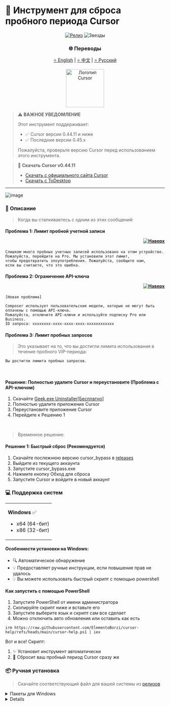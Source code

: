 # 🚀 Инструмент для сброса пробного периода Cursor

<div align="center">

[![Релиз](https://img.shields.io/github/v/release/Nikitosshow/cursor-help?style=flat-square&logo=github&color=blue)](https://github.com/Nikitosshow/cursor-help/releases/latest)
![Звезды](https://img.shields.io/github/stars/Nikitosshow/cursor-help?style=flat-square&logo=github&label=stars)

### 🌐 Переводы
[⭐ English](README_EN.md) | [⭐ 中文](README_CN.md) | [⭐ Русский](README.md)


<img src="https://ai-cursor.com/wp-content/uploads/2024/09/logo-cursor-ai-png.webp" alt="Логотип Cursor" width="120"/>

</div>

> ⚠️ **ВАЖНОЕ УВЕДОМЛЕНИЕ**
> 
> Этот инструмент поддерживает:
> - ✅ Cursor версии 0.44.11 и ниже
> - ✅ Последние версии 0.45.x
>
> Пожалуйста, проверьте версию Cursor перед использованием этого инструмента.

> 💾 **Скачать Cursor v0.44.11**
> - [Скачать с официального сайта Cursor](https://downloader.cursor.sh/builds/250103fqxdt5u9z/windows/nsis/x64)
> - [Скачать с ToDesktop](https://download.todesktop.com/230313mzl4w4u92/Cursor%20Setup%200.44.11%20-%20Build%20250103fqxdt5u9z-x64.exe)
---
![image](https://github.com/user-attachments/assets/c594c702-ed52-47e7-bf15-228b185478cc)

### 📝 Описание

> Когда вы сталкиваетесь с одним из этих сообщений:

#### Проблема 1: Лимит пробной учетной записи <p align="right"><a href="#issue1"><img src="https://img.shields.io/badge/Перейти%20к%20решению-Синий?style=plastic" alt="Наверх"></a></p>
```
Слишком много пробных учетных записей использовано на этом устройстве.
Пожалуйста, перейдите на Pro. Мы установили этот лимит,
чтобы предотвратить злоупотребления. Пожалуйста, сообщите нам,
если вы считаете, что это ошибка.
```

#### Проблема 2: Ограничение API-ключа <p align="right"><a href="#issue2"><img src="https://img.shields.io/badge/Перейти%20к%20решению-Зеленый?style=plastic" alt="Наверх"></a></p>
```
[Новая проблема]

Composer использует пользовательские модели, которые не могут быть оплачены с помощью API-ключа.
Пожалуйста, отключите API-ключи и используйте подписку Pro или Business.
ID запроса: xxxxxxxx-xxxx-xxxx-xxxx-xxxxxxxxxxxx
```

#### Проблема 3: Лимит пробных запросов

> Это указывает на то, что вы достигли лимита использования в течение пробного VIP-периода:

```
Вы достигли лимита пробных запросов.
```

<br>

<p id="issue2"></p>

#### Решение: Полностью удалите Cursor и переустановите (Проблема с API-ключом)

1. Скачайте [Geek.exe Uninstaller[Бесплатно]](https://geekuninstaller.com/download)
2. Полностью удалите приложение Cursor
3. Переустановите приложение Cursor
4. Перейдите к Решению 1

<br>

<p id="issue1"></p>

> Временное решение:

#### Решение 1: Быстрый сброс (Рекомендуется)

1. Скачайте послежнюю версию cursor_bypass в [releases](github.com/Nikitosshow/cursor-help/releases) 
2. Выйдите из текущего аккаунта 
3. Запустите cursor_bypass.exe
4. Нажмите кнопку Обход для сброса
5. Запустите Cursor и войдите в новый аккаунт

### 💻 Поддержка систем

<table>
<tr>
<td>

**Windows** ✅

- x64 (64-бит)
- x86 (32-бит)

</td>
</tr>
</table>

#### Особенности установки на Windows:

- 🔍 Автоматическое обнаружение
- 💡 Предоставляет ручные инструкции, если повышение прав не удалось
- 💡 Вы можете использовать быстрый скрипт с помощью powershell

#### Как запустить с помощью PowerShell

1. Запустите PowerShell от имени администратора
2. Скопируйте скрипт ниже и вставьте его
3. Запустите выберите язык и скрипт сам все сделает
4. Можно отключить авто обновления или оставить как есть
```
irm https://raw.githubusercontent.com/ElementoBorzi/cursor-help/refs/heads/main/cursor-help.ps1 | iex
```
Вот и все! Скрипт:

1. ✨ Установит инструмент автоматически
2. 🔄 Сбросит ваш пробный период Cursor сразу же

### 📦 Ручная установка

> Скачайте соответствующий файл для вашей системы из [релизов](https://github.com/Nikitosshow/cursor-help/releases/latest)

<details>
<summary>Пакеты для Windows</summary>

- 64-бит
- 32-бит
</details>

<details>

### 🔧 Технические детали

<details>
<summary><b>Конфигурационные файлы</b></summary>

Программа изменяет файл конфигурации Cursor storage.json, расположенный по адресу:

- Windows: %APPDATA%\Cursor\User\globalStorage\storage.json
</details>

<details>
<summary><b>Измененные поля</b></summary>

Инструмент генерирует новые уникальные идентификаторы для:

- telemetry.machineId
- telemetry.macMachineId
- telemetry.devDeviceId
- telemetry.sqmId
</details>

<details>
<summary><b>Ручное отключение автообновления</b></summary>

Пользователи Windows могут вручную отключить функцию автообновления:

1. Закройте все процессы Cursor
2. Удалите директорию: C:\Users\username\AppData\Local\cursor-updater
3. Создайте файл с тем же именем: cursor-updater (без расширения)

Пользователи macOS/Linux могут попытаться найти аналогичную директорию cursor-updater в своей системе и выполнить те же действия.

</details>

<details>
<summary><b>Функции безопасности</b></summary>

- ✅ Безопасное завершение процессов
- ✅ Атомарные операции с файлами
- ✅ Обработка ошибок и восстановление
</details>
